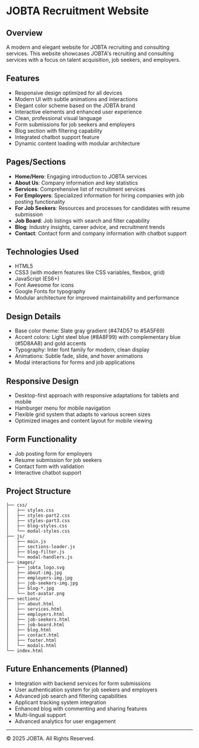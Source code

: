# JOBTA Recruitment Website

## Overview
A modern and elegant website for JOBTA recruiting and consulting services. This website showcases JOBTA's recruiting and consulting services with a focus on talent acquisition, job seekers, and employers.

## Features
- Responsive design optimized for all devices
- Modern UI with subtle animations and interactions
- Elegant color scheme based on the JOBTA brand
- Interactive elements and enhanced user experience
- Clean, professional visual language
- Form submissions for job seekers and employers
- Blog section with filtering capability
- Integrated chatbot support feature
- Dynamic content loading with modular architecture

## Pages/Sections
- **Home/Hero**: Engaging introduction to JOBTA services
- **About Us**: Company information and key statistics
- **Services**: Comprehensive list of recruitment services
- **For Employers**: Specialized information for hiring companies with job posting functionality
- **For Job Seekers**: Resources and processes for candidates with resume submission
- **Job Board**: Job listings with search and filter capability
- **Blog**: Industry insights, career advice, and recruitment trends
- **Contact**: Contact form and company information with chatbot support

## Technologies Used
- HTML5
- CSS3 (with modern features like CSS variables, flexbox, grid)
- JavaScript (ES6+)
- Font Awesome for icons
- Google Fonts for typography
- Modular architecture for improved maintainability and performance

## Design Details
- Base color theme: Slate gray gradient (#474D57 to #5A5F69)
- Accent colors: Light steel blue (#8A8F99) with complementary blue (#5D8AA8) and gold accents
- Typography: Inter font family for modern, clean display
- Animations: Subtle fade, slide, and hover animations
- Modal interactions for forms and job applications

## Responsive Design
- Desktop-first approach with responsive adaptations for tablets and mobile
- Hamburger menu for mobile navigation
- Flexible grid system that adapts to various screen sizes
- Optimized images and content layout for mobile viewing

## Form Functionality
- Job posting form for employers
- Resume submission for job seekers
- Contact form with validation
- Interactive chatbot support

## Project Structure
```
├── css/
│   ├── styles.css
│   ├── styles-part2.css
│   ├── styles-part3.css
│   ├── blog-styles.css
│   └── modal-styles.css
├── js/
│   ├── main.js
│   ├── sections-loader.js
│   ├── blog-filter.js
│   └── modal-handlers.js
├── images/
│   ├── jobta_logo.svg
│   ├── about-img.jpg
│   ├── employers-img.jpg
│   ├── job-seekers-img.jpg
│   ├── blog-*.jpg
│   └── bot-avatar.png
├── sections/
│   ├── about.html
│   ├── services.html
│   ├── employers.html
│   ├── job-seekers.html
│   ├── job-board.html
│   ├── blog.html
│   ├── contact.html
│   ├── footer.html
│   └── modals.html
└── index.html
```

## Future Enhancements (Planned)
- Integration with backend services for form submissions
- User authentication system for job seekers and employers
- Advanced job search and filtering capabilities
- Applicant tracking system integration
- Enhanced blog with commenting and sharing features
- Multi-lingual support
- Advanced analytics for user engagement

---

© 2025 JOBTA. All Rights Reserved.